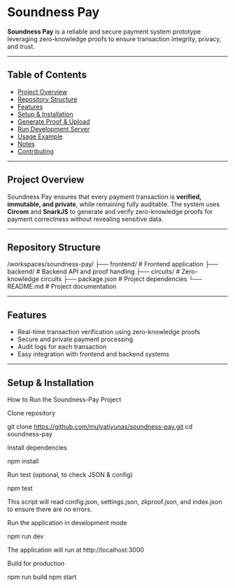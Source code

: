 

# Soundness Pay

**Soundness Pay** is a reliable and secure payment system prototype leveraging zero-knowledge proofs to ensure transaction integrity, privacy, and trust.

---

## Table of Contents

- [Project Overview](#project-overview)  
- [Repository Structure](#repository-structure)  
- [Features](#features)  
- [Setup & Installation](#setup--installation)  
- [Generate Proof & Upload](#generate-proof--upload)  
- [Run Development Server](#run-development-server)  
- [Usage Example](#usage-example)  
- [Notes](#notes)  
- [Contributing](#contributing)  

---

## Project Overview

Soundness Pay ensures that every payment transaction is **verified, immutable, and private**, while remaining fully auditable. The system uses **Circom** and **SnarkJS** to generate and verify zero-knowledge proofs for payment correctness without revealing sensitive data.

---

## Repository Structure
/workspaces/soundness-pay/
├── frontend/ # Frontend application
├── backend/ # Backend API and proof handling
├── circuits/ # Zero-knowledge circuits
├── package.json # Project dependencies
└── README.md # Project documentation

---

## Features

- Real-time transaction verification using zero-knowledge proofs  
- Secure and private payment processing  
- Audit logs for each transaction  
- Easy integration with frontend and backend systems  

---

## Setup & Installation

How to Run the Soundness-Pay Project

Clone repository

git clone https://github.com/mulyatiyunas/soundness-pay.git
cd soundness-pay

Install dependencies

npm install

Run test (optional, to check JSON & config)

npm test

This script will read config.json, settings.json, zkproof.json, and index.json to ensure there are no errors.

Run the application in development mode

npm run dev

The application will run at http://localhost:3000

Build for production

npm run build
npm start


